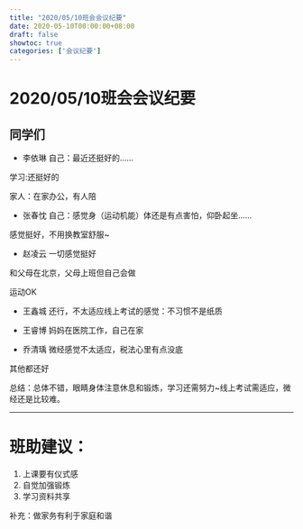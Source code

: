 ```yaml
---
title: "2020/05/10班会会议纪要"
date: 2020-05-10T00:00:00+08:00
draft: false
showtoc: true
categories: ['会议纪要']
---
```

# 2020/05/10班会会议纪要

## 同学们

* 李依琳
自己：最近还挺好的……

学习:还挺好的

家人：在家办公，有人陪
- 张春忱
自己：感觉身（运动机能）体还是有点害怕，仰卧起坐……

感觉挺好，不用换教室舒服~

- 赵凌云
一切感觉挺好

和父母在北京，父母上班但自己会做

运动OK


- 王鑫城
还行，不太适应线上考试的感觉：不习惯不是纸质

- 王睿博
妈妈在医院工作，自己在家

- 乔清瑀
微经感觉不太适应，税法心里有点没底

其他都还好

总结：总体不错，眼睛身体注意休息和锻炼，学习还需努力~线上考试需适应，微经还是比较难。

---
# 班助建议：
1. 上课要有仪式感
2. 自觉加强锻炼
3. 学习资料共享

补充：做家务有利于家庭和谐
